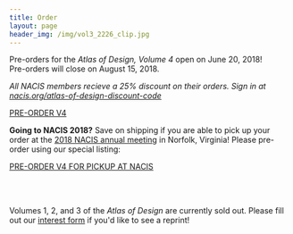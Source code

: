 ```yaml
---
title: Order
layout: page
header_img: /img/vol3_2226_clip.jpg
---
```


Pre-orders for the _Atlas of Design, Volume 4_ open on June 20, 2018! 
<br>Pre-orders will close on August 15, 2018.


*All NACIS members recieve a 25% discount on their orders. Sign in at <a href="http://nacis.org/atlas-of-design-discount-code" target="_blank"> nacis.org/atlas-of-design-discount-code</a>*



<a href="https://atlasofdesign.bigcartel.com/product/pre-order-atlas-of-design-v4" target="_blank" class="button button-red">PRE-ORDER V4 <i class="fa fa-shopping-cart"></i>
</a>
<br/>

**Going to NACIS 2018?** Save on shipping if you are able to pick up your order at the <a href="http://nacis.org/annual-meeting/current-meeting/" target="_blank">2018 NACIS annual meeting</a> in Norfolk, Virginia! Please pre-order using our special listing: 

<a href="https://atlasofdesign.bigcartel.com/product/pre-order-atlas-of-design-v4-nacis-2018" target="_blank" class="button button-red">
PRE-ORDER V4 FOR PICKUP AT NACIS <i class="fa fa-shopping-cart"></i>
</a>

<br><br>

Volumes 1, 2, and 3 of the _Atlas of Design_ are currently sold out. Please fill out our [interest form](/reprint) if you'd like to see a reprint! 
